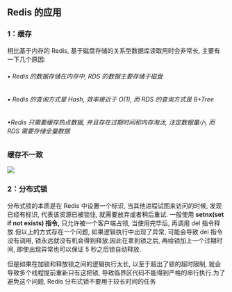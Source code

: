 ## Redis 的应用

### 1：缓存

相比基于内存的 Redis, 基于磁盘存储的关系型数据库读取⽤时会⾮常⻓, 主要有⼀下⼏个原因:

###### • Redis 的数据存储在内存中, RDS 的数据主要存储于磁盘

###### • Redis 的查询⽅式是 Hash, 效率接近于 O(1), ⽽ RDS 的查询⽅式是 B+Tree

###### •Redis 只需要缓存热点数据, 并且存在过期时间和内存淘汰, 注定数据量⼩, ⽽ RDS 需要存储全量数据



### 缓存不一致

![](G:\Java\Redis\缓存不一致.png)



### 2：分布式锁

分布式锁的本质是在 Redis 中设置⼀个标识, 当其他进程试图来访问的时候, 发现已经有标识, 代表该资源已被锁住, 就需要放弃或者稍后重试.
⼀般使⽤ **setnx(set if not exists) 指令,** 只允许被⼀个客户端占领, 当使⽤完毕后, 再调⽤ del 指令释放.但以上的⽅式存在⼀个问题, 如果逻辑执⾏中出现了异常, 可能会导致 del 指令没有调⽤, 锁永远就没有机会得到释放.因此在拿到锁之后, 再给锁加上⼀个过期时间, 即使出现异常也可以保证 5 秒之后锁⾃动释放.

但是如果在加锁和释放锁之间的逻辑执⾏太⻓, 以⾄于超出了锁的超时限制, 就会导致多个线程提前重新只有这把锁, 导致临界区代码不能得到严格的串⾏执⾏.为了避免这个问题, Redis 分布式锁不要⽤于较⻓时间的任务






